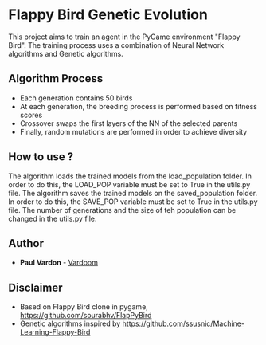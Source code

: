 # Flappy Bird Genetic Evolution
This project aims to train an agent in the PyGame environment "Flappy Bird". The training process uses a combination of Neural Network algorithms and Genetic algorithms.

## Algorithm Process
* Each generation contains 50 birds
* At each generation, the breeding process is performed based on fitness scores
* Crossover swaps the first layers of the NN of the selected parents
* Finally, random mutations are performed in order to achieve diversity

## How to use ?
The algorithm loads the trained models from the load_population folder. In order to do this, the LOAD_POP variable must be set to True in the utils.py file.
The algorithm saves the trained models on the saved_population folder. In order to do this, the SAVE_POP variable must be set to True in the utils.py file.
The number of generations and the size of teh population can be changed in the utils.py file.

## Author
* **Paul Vardon** - [Vardoom](https://github.com/Vardoom)

## Disclaimer
* Based on Flappy Bird clone in pygame, https://github.com/sourabhv/FlapPyBird
* Genetic algorithms inspired by https://github.com/ssusnic/Machine-Learning-Flappy-Bird
